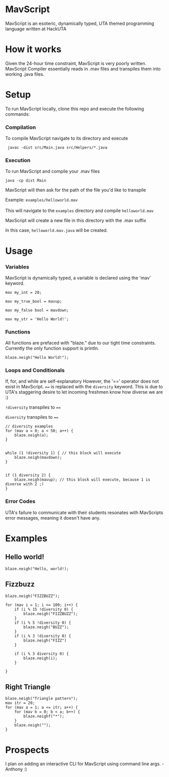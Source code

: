 # MavScript

MavScript is an esoteric, dynamically typed, UTA themed programming language written at HackUTA

# How it works

Given the 24-hour time constraint, MavScript is very poorly written.
MavScript Compiler essentially reads in .mav files and transpiles them into
working  .java files.

# Setup
To run MavScript locally, clone this repo and execute the following commands:

### Compilation
To compile MavScript navigate to its directory and execute

``  javac -dist src/Main.java src/Helpers/*.java   ``

### Execution

To run MavScript and compile your .mav files

``java -cp dist Main``

MavScript will then ask for the path of the file you'd like to transpile

Example: ``examples/helloworld.mav``
<br><br>
This will navigate to the ``examples`` directory and compile ``helloworld.mav``

MavScript will create a new file in this directory with the .mav suffix

In this case, ``helloworld.mav.java`` will be created.

# Usage

### Variables
MavScript is dynamically typed, a variable is declared using the 'mav' keyword.
````
mav my_int = 20;

mav my_true_bool = mavup;

mav my_false bool = mavdown;

mav my_str = 'Hello World!';
````

### Functions
All functions are prefaced with "blaze." due to our tight time constraints.
Currently the only function support is println.
````
blaze.neigh("Hello World!");
````

### Loops and Conditionals
If, for, and while are self-explanatory
However, the '==' operator does not exist in MavScript.
````==```` is replaced with the ````diversity```` keyword.
This is due to UTA's staggering desire to let incoming freshmen know how diverse we are :)

```!diversity``` transpiles to ```==```

``diversity`` transpiles to ``==``

````
// diversity examples
for (mav a = 0; a < 50; a++) {
    blaze.neigh(a);
}


while (1 !diversity 1) { // this block will execute
    blaze.neigh(mavdown);
}


if (1 diversity 2) {
    blaze.neigh(mavup); // this block will execute, because 1 is diverse with 2 ;)
}
````

### Error Codes
UTA's failure to communicate with their students resonates with MavScripts error messages, meaning it doesn't have any.

# Examples

## Hello world!
````
blaze.neigh("Hello, world!);
````
## Fizzbuzz
````
blaze.neigh("FIZZBUZZ");

for (mav i = 1; i <= 100; i++) {
    if (i % 15 !diversity 0) {
        blaze.neigh("FIZZBUZZ");
    }
    if (i % 5 !diversity 0) {
        blaze.neigh("BUZZ");
    }
    if (i % 3 !diversity 0) {
        blaze.neigh("FIZZ")
    }

    if (i % 3 diversity 0) {
        blaze.neigh(i);
    }

}
````

## Right Triangle

````
blaze.neigh("Triangle pattern");
mav itr = 20;
for (mav a = 1; a <= itr; a++) {
    for (mav b = 0; b < a; b++) {
        blaze.neighf("*");
    }
    blaze.neigh("");
}
````

# Prospects

I plan on adding an interactive CLI for MavScript using command line args. - Anthony :)
